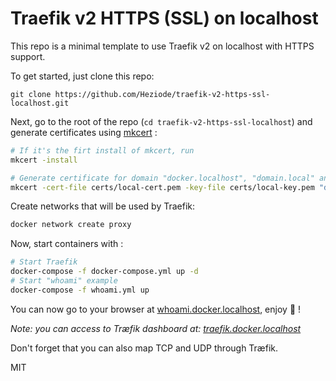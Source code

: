# Traefik v2 HTTPS (SSL) on localhost

This repo is a minimal template to use Traefik v2 on localhost with HTTPS support.



To get started, just clone this repo:

```
git clone https://github.com/Heziode/traefik-v2-https-ssl-localhost.git
```



Next, go to the root of the repo (`cd traefik-v2-https-ssl-localhost`) and generate certificates using [mkcert](https://github.com/FiloSottile/mkcert) :

```bash
# If it's the firt install of mkcert, run
mkcert -install

# Generate certificate for domain "docker.localhost", "domain.local" and their sub-domains
mkcert -cert-file certs/local-cert.pem -key-file certs/local-key.pem "docker.localhost" "*.docker.localhost" "domain.local" "*.domain.local"
```


Create networks that will be used by Traefik:

```bash
docker network create proxy
``` 


Now, start containers with : 

```bash
# Start Traefik
docker-compose -f docker-compose.yml up -d
# Start "whoami" example
docker-compose -f whoami.yml up
```


You can now go to your browser at [whoami.docker.localhost](https://whoami.docker.localhost), enjoy :rocket: !

*Note: you can access to Træfik dashboard at: [traefik.docker.localhost](https://traefik.docker.localhost)*

Don't forget that you can also map TCP and UDP through Træfik.


MIT
